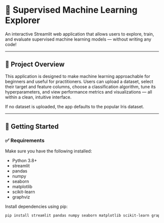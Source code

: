 # 🌟 Supervised Machine Learning Explorer

An interactive Streamlit web application that allows users to explore, train, and evaluate supervised machine learning models — without writing any code!

---

## 📌 Project Overview

This application is designed to make machine learning approachable for beginners and useful for practitioners. Users can upload a dataset, select their target and feature columns, choose a classification algorithm, tune its hyperparameters, and view performance metrics and visualizations — all within a clean, intuitive interface.

If no dataset is uploaded, the app defaults to the popular Iris dataset.

---

## 🚀 Getting Started

### ✅ Requirements

Make sure you have the following installed:

- Python 3.8+
- streamlit
- pandas
- numpy
- seaborn
- matplotlib
- scikit-learn
- graphviz

Install dependencies using pip:

```bash
pip install streamlit pandas numpy seaborn matplotlib scikit-learn graphviz
